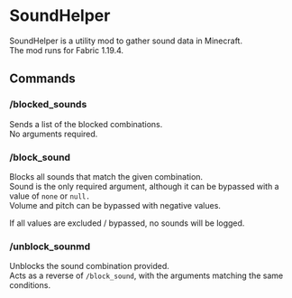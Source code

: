 # SoundHelper
SoundHelper is a utility mod to gather sound data in Minecraft.  
The mod runs for Fabric 1.19.4.

## Commands
### /blocked_sounds
Sends a list of the blocked combinations.  
No arguments required.

### /block_sound <sound> <volume> <pitch>
Blocks all sounds that match the given combination.  
Sound is the only required argument, although it can be bypassed with a value of `none` or `null.`  
Volume and pitch can be bypassed with negative values.

If all values are excluded / bypassed, no sounds will be logged.

### /unblock_sounmd <sound> <volume> <pitch>
Unblocks the sound combination provided.  
Acts as a reverse of `/block_sound`, with the arguments matching the same conditions.
